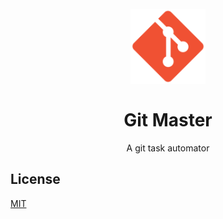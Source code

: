 <div align="center">
 <h1>
<br/>
  <img src="./../assets/git-icon.png" alt="VSCode Bookmark" width="120">
<br/>
<br/>
Git Master
</h1>
<p >A git task automator</p>
</div>

## License

[MIT](LICENSE)
